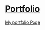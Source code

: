 # <a href="https://txlocnguyen.netlify.app/">Portfolio</a>
<a href="https://txlocnguyen.netlify.app/">My portfolio Page</a>
